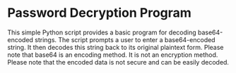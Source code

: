 # Password Decryption Program

This simple Python script provides a basic program for decoding base64-encoded strings. The script prompts a user to enter a base64-encoded string. It then decodes this string back to its original plaintext form. Please note that base64 is an encoding method. It is not an encryption method. Please note that the encoded data is not secure and can be easily decoded.
